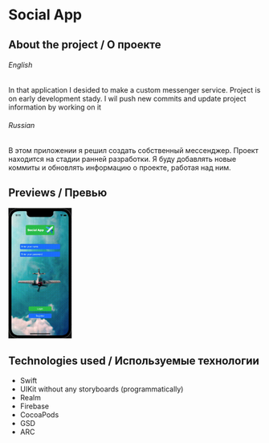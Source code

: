 # Social App

## About the project / О проекте

###### English
In that application I desided to make a custom messenger service. Project is on early development stady. 
I wil push new commits and update project information by working on it</br>

###### Russian

В этом приложении я решил создать собственный мессенджер. Проект находится на стадии ранней разработки.
Я буду добавлять новые коммиты и обновлять информацию о проекте, работая над ним.</br>

## Previews / Превью
<img  src="./readme_assets/demo.gif" width="25%">

## Technologies used / Используемые технологии
- Swift
- UIKit without any storyboards (programmatically)
- Realm
- Firebase
- CocoaPods
- GSD
- ARC
